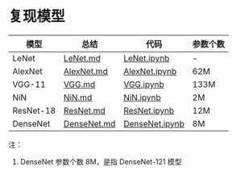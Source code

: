 # 复现模型

| 模型        | 总结                                                                                   | 代码                                                                                         | 参数个数 |
| --------- | ------------------------------------------------------------------------------------ | ------------------------------------------------------------------------------------------ | ---- |
| LeNet     | [LeNet.md](https://github.com/garrisonz/reproduce/blob/main/LeNet/LeNet.md)          | [LeNet.ipynb](https://github.com/garrisonz/reproduce/blob/main/LeNet/LeNet.ipynb)          | -    |
| AlexNet   | [AlexNet.md](https://github.com/garrisonz/reproduce/blob/main/AlexNet/AlexNet.md)    | [AlexNet.ipynb](https://github.com/garrisonz/reproduce/blob/main/AlexNet/AlexNet.ipynb)    | 62M  |
| VGG-11    | [VGG.md](https://github.com/garrisonz/reproduce/blob/main/VGG/VGG.md)                | [VGG.ipynb](https://github.com/garrisonz/reproduce/blob/main/VGG/VGG.ipynb)                | 133M |
| NiN       | [NiN.md](https://github.com/garrisonz/reproduce/blob/main/NiN/NiN.md)                | [NiN.ipynb](https://github.com/garrisonz/reproduce/blob/main/NiN/NiN.ipynb)                | 2M   |
| ResNet-18 | [ResNet.md](https://github.com/garrisonz/reproduce/blob/main/ResNet/ResNet.md)       | [ResNet.ipynb](https://github.com/garrisonz/reproduce/blob/main/ResNet/ResNet.ipynb)       | 12M  |
| DenseNet  | [DenseNet.md](https://github.com/garrisonz/reproduce/blob/main/DenseNet/DenseNet.md) | [DenseNet.ipynb](https://github.com/garrisonz/reproduce/blob/main/DenseNet/DenseNet.ipynb) | 8M   |

注：

1. DenseNet 参数个数 8M，是指 DenseNet-121 模型

